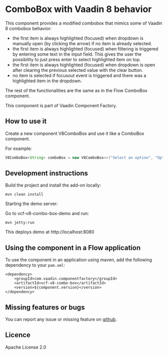 # ComboBox with Vaadin 8 behavior

This component provides a modified combobox that mimics some of Vaadin 8 combobox behavior:

- the first item is always highlighted (focused) when dropdown is manually open (by clicking the arrow) if no item is already selected.
- the first item is always highlighted (focused) when filtering is triggered by entering some text in the input field. This gives the user the possibility to just press enter to select highlighted item on top.
- the first item is always highlighted (focused) when dropdown is open after clearing the previous selected value with the clear button.
- no item is selected if focusout event is triggered and there was a highlighted item in the dropdown.
 
The rest of the functionalities are the same as in the Flow ComboBox component.

This component is part of Vaadin Component Factory.

## How to use it

Create a new component V8ComboBox and use it like a ComboBox component.

For example:

```java
V8ComboBox<String> comboBox = new V8ComboBox<>("Select an option", "Option 1", "Option 2", "Option 3");
```

## Development instructions

Build the project and install the add-on locally:
```
mvn clean install
```
Starting the demo server:

Go to vcf-v8-combo-box-demo and run:
```
mvn jetty:run
```

This deploys demo at http://localhost:8080

## Using the component in a Flow application
To use the component in an application using maven, add the following dependency to your `pom.xml`:
```
<dependency>
    <groupId>com.vaadin.componentfactory</groupId>
    <artifactId>vcf-v8-combo-box</artifactId>
    <version>${component.version}</version>
</dependency>
```

## Missing features or bugs

You can report any issue or missing feature on [github](https://github.com/vaadin-component-factory/vcf-v8-combo-box/issues).

## Licence

Apache License 2.0

